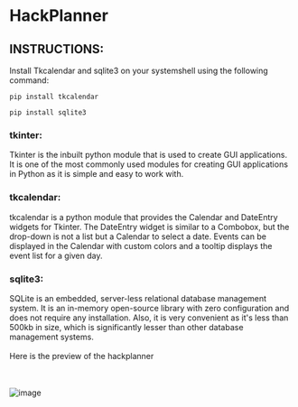 # HackPlanner
## INSTRUCTIONS:
Install Tkcalendar and sqlite3 on your systemshell using the following command:<br>
```
pip install tkcalendar
```
```
pip install sqlite3
```
### tkinter: 
Tkinter is the inbuilt python module that is used to create GUI applications. It is one of the most commonly used modules for creating GUI applications in Python as it is simple and easy to work with.
<br> 
### tkcalendar: 
tkcalendar is a python module that provides the Calendar and DateEntry widgets for Tkinter. The DateEntry widget is similar to a Combobox, but the drop-down is not a list but a Calendar to select a date. Events can be displayed in the Calendar with custom colors and a tooltip displays the event list for a given day.
<br>
### sqlite3: 
SQLite is an embedded, server-less relational database management system. It is an in-memory open-source library with zero configuration and does not require any installation. Also, it is very convenient as it's less than 500kb in size, which is significantly lesser than other database management systems.
<br> <br>
Here is the preview of the hackplanner<br><br><br>

![image](https://github.com/miinus-vee/HackPlanner/assets/91024452/9c72b467-1595-4f99-842b-c1f0a5443fcf)


